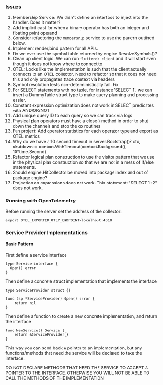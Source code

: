 
### Issues

1. Membership Service: We didn't define an interface to inject into the handler. Does it matter? 
2. Add implicit cast for when a binary operator has both an integer and floating point operand
3. Consider refactoring the `membership` service to use the pattern outlined below.
4. Implement render/bind pattern for all APIs.
5. Do we ever use the symbol table returned by engine.ResolveSymbols()?
6. Clean up client logic. We can run `flutterdb client` and it will start even though it does not know where to connect to
7. OTEL: Looks like the implementation is such that the client actually connects to an OTEL collector. Need to refactor so that it does not need this and only propagates trace context via headers.
8. Symbol resolution tests non-deterministically fail. Fix
10. For SELECT statements with no table, for instance 'SELECT 1', we can insert a DummyTable struct type to make query planning and processing easier.
11. Constant expression optimization does not work in SELECT predicates with AND/OR/NOT
12. Add unique query ID to each query so we can track via logs
13. Physical plan operators must have a close() method in order to shut down the channels and stop the go routines
14. Fun project: Add operator statistics for each operator type and export as OTEL metrics
15. Why do we have a 10 second timeout in server.Bootstrap()? ctx, shutdown := context.WithTimeout(context.Background(), 10*time.Second)
16. Refactor logical plan construction to use the visitor pattern that we use in the physical plan construction so that we are not in a mess of if/else statements.
17. Should engine.HitCollector be moved into package index and out of package engine?
18. Projection on expressions does not work. This statement: "SELECT 1+2" does not work. 

### Running with OpenTelemetry
Before running the server set the address of the collector:

```export OTEL_EXPORTER_OTLP_ENDPOINT=localhost:4318```

### Service Provider Implementations

#### Basic Pattern 
First define a service interface
```
type Service interface {
  Open() error
}
```

Then define a concrete struct implementation that implements the interface
```
type ServiceProvider struct {}

func (sp *ServiceProvider) Open() error {
    return nil
}
```

Then define a function to create a new concrete implementation, and return the interface
```
func NewService() Service {
    return &ServiceProvider{}
}
```

This way you can send back a pointer to an implementation, but any functions/methods 
that need the service will be declared to take the interface. 

DO NOT DECLARE METHODS THAT NEED THE SERVICE TO ACCEPT A POINTER TO THE INTERFACE, 
OTHERWISE YOU WILL NOT BE ABLE TO CALL THE METHODS OF THE IMPLEMENTATION
